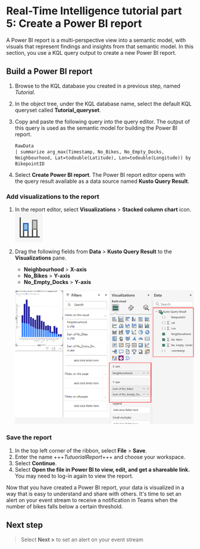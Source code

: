 # Real-Time Intelligence tutorial part 5: Create a Power BI report

A Power BI report is a multi-perspective view into a semantic model, with visuals that represent findings and insights from that semantic model. In this section, you use a KQL query output to create a new Power BI report.

## Build a Power BI report

1. Browse to the KQL database you created in a previous step, named *Tutorial*.
2. In the object tree, under the KQL database name, select the default KQL queryset called **Tutorial_queryset**.
3. Copy and paste the following query into the query editor. The output of this query is used as the semantic model for building the Power BI report.

    ```kusto
    RawData
    | summarize arg_max(Timestamp, No_Bikes, No_Empty_Docks, Neighbourhood, Lat=todouble(Latitude), Lon=todouble(Longitude)) by BikepointID
    ```

4. Select **Create Power BI report**. The Power BI report editor opens with the query result available as a data source named **Kusto Query Result**.

### Add visualizations to the report

1. In the report editor, select **Visualizations** > **Stacked column chart** icon.
    ![Icon for the stacked column chart](media/stacked-column-chart-icon.png)
4. Drag the following fields from **Data** > **Kusto Query Result** to the **Visualizations** pane.
    * **Neighbourhood** > **X-axis**
    * **No_Bikes** > **Y-axis**
    * **No_Empty_Docks** > **Y-axis**

    ![Screenshot of adding the second visual, a column chart, to the report.](media/second-visual-report.png)

### Save the report

1. In the top left corner of the ribbon, select **File** > **Save**.
2. Enter the name +++*TutuorialReport*+++ and choose your workspace.
3. Select **Continue**.
4. Select **Open the file in Power BI to view, edit, and get a shareable link.** You may need to log-in again to view the report.

Now that you have created a Power BI report, your data is visualized in a way that is easy to understand and share with others. It's time to set an alert on your event stream to receive a notification in Teams when the number of bikes falls below a certain threshold.

## Next step

> Select **Next >** to set an alert on your event stream
